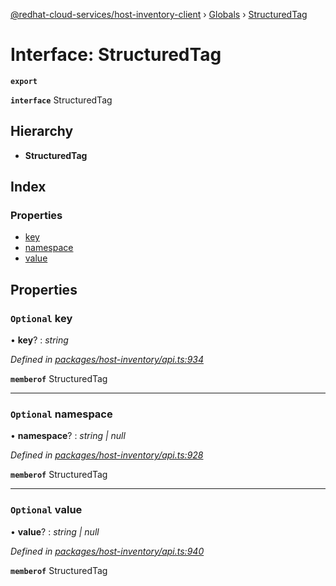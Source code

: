 [@redhat-cloud-services/host-inventory-client](../README.md) › [Globals](../globals.md) › [StructuredTag](structuredtag.md)

# Interface: StructuredTag

**`export`** 

**`interface`** StructuredTag

## Hierarchy

* **StructuredTag**

## Index

### Properties

* [key](structuredtag.md#optional-key)
* [namespace](structuredtag.md#optional-namespace)
* [value](structuredtag.md#optional-value)

## Properties

### `Optional` key

• **key**? : *string*

*Defined in [packages/host-inventory/api.ts:934](https://github.com/RedHatInsights/javascript-clients/blob/master/packages/host-inventory/api.ts#L934)*

**`memberof`** StructuredTag

___

### `Optional` namespace

• **namespace**? : *string | null*

*Defined in [packages/host-inventory/api.ts:928](https://github.com/RedHatInsights/javascript-clients/blob/master/packages/host-inventory/api.ts#L928)*

**`memberof`** StructuredTag

___

### `Optional` value

• **value**? : *string | null*

*Defined in [packages/host-inventory/api.ts:940](https://github.com/RedHatInsights/javascript-clients/blob/master/packages/host-inventory/api.ts#L940)*

**`memberof`** StructuredTag
